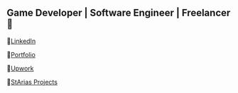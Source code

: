 ## Game Developer | Software Engineer | Freelancer 👋

🔗[LinkedIn](https://www.linkedin.com/in/stiven-arias-giraldo-9219241b2)

🔗[Portfolio](https://starias.github.io/stiven.arias.github.io/)

🔗[Upwork](https://www.upwork.com/en-gb/freelancers/~018f7e0e1df08439dd)

🔗[StArias Projects](https://github.com/StArias-Projects)
